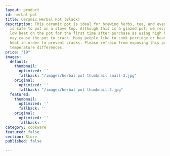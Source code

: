 ```yaml
---
layout: product
id: herbal-pot
title: Ceramic Herbal Pot (Black)
description: This ceramic pot is ideal for brewing herbs, tea, and even soups. This
  is safe to put on a stove top. Although this is a glazed pot, we recommend using
  low heat on the pot for the first time after purchase as using high heat immediately
  may cause the pot to crack. Many people like to cook porridge or heat water on low
  heat in order to prevent cracks. Please refrain from exposing this pot to extreme
  temperature differences.
price: "19"
images:
  default:
    thumbnail:
      optimized: ''
      fallback: "/images/herbal pot thumbnail small-3.jpg"
    original:
      optimized: ''
      fallback: "/images/herbal pot thumbnail-2.jpg"
  featured:
    thumbnail:
      optimized: ''
      fallback: ''
    original:
      optimized: ''
      fallback: ''
category: cookware
featured: false
section: Store
published: false

---
```

